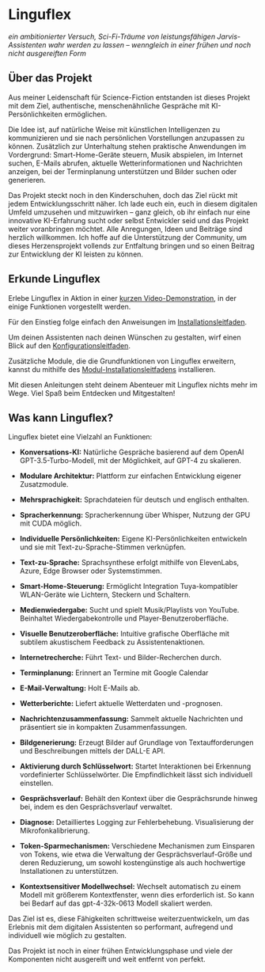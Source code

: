 # Linguflex

*ein ambitionierter Versuch, Sci-Fi-Träume von leistungsfähigen Jarvis-Assistenten wahr werden zu lassen – wenngleich in einer frühen und noch nicht ausgereiften Form*

## Über das Projekt

Aus meiner Leidenschaft für Science-Fiction entstanden ist dieses Projekt mit dem Ziel, authentische, menschenähnliche Gespräche mit KI-Persönlichkeiten ermöglichen.

Die Idee ist, auf natürliche Weise mit künstlichen Intelligenzen zu kommunizieren und sie nach persönlichen Vorstellungen anzupassen zu können. Zusätzlich zur Unterhaltung stehen praktische Anwendungen im Vordergrund: Smart-Home-Geräte steuern, Musik abspielen, im Internet suchen, E-Mails abrufen, aktuelle Wetterinformationen und Nachrichten anzeigen, bei der Terminplanung unterstützen und Bilder suchen oder generieren.

Das Projekt steckt noch in den Kinderschuhen, doch das Ziel rückt mit jedem Entwicklungsschritt näher. Ich lade euch ein, euch in diesem digitalen Umfeld umzusehen und mitzuwirken – ganz gleich, ob ihr einfach nur eine innovative KI-Erfahrung sucht oder selbst Entwickler seid und das Projekt weiter voranbringen möchtet. Alle Anregungen, Ideen und Beiträge sind herzlich willkommen. Ich hoffe auf die Unterstützung der Community, um dieses Herzensprojekt vollends zur Entfaltung bringen und so einen Beitrag zur Entwicklung der KI leisten zu können.

## Erkunde Linguflex

Erlebe Linguflex in Aktion in einer [kurzen Video-Demonstration](https://www.youtube.com/watch?v=obYUkYrcAw0&t=26s), in der einige Funktionen vorgestellt werden.

Für den Einstieg folge einfach den Anweisungen im [Installationsleitfaden](https://github.com/KoljaB/Linguflex/blob/main/docs/install.md).

Um deinen Assistenten nach deinen Wünschen zu gestalten, wirf einen Blick auf den [Konfigurationsleitfaden](https://github.com/KoljaB/Linguflex/blob/main/docs/config.md).

Zusätzliche Module, die die Grundfunktionen von Linguflex erweitern, kannst du mithilfe des [Modul-Installationsleitfadens](https://github.com/KoljaB/Linguflex/blob/main/docs/modules.md) installieren.

Mit diesen Anleitungen steht deinem Abenteuer mit Linguflex nichts mehr im Wege. Viel Spaß beim Entdecken und Mitgestalten!

## Was kann Linguflex?

Linguflex bietet eine Vielzahl an Funktionen:

- **Konversations-KI:** Natürliche Gespräche basierend auf dem OpenAI GPT-3.5-Turbo-Modell, mit der Möglichkeit, auf GPT-4 zu skalieren.

- **Modulare Architektur:** Plattform zur einfachen Entwicklung eigener Zusatzmodule.

- **Mehrsprachigkeit:** Sprachdateien für deutsch und englisch enthalten.

- **Spracherkennung:** Spracherkennung über Whisper, Nutzung der GPU mit CUDA möglich.

- **Individuelle Persönlichkeiten:** Eigene KI-Persönlichkeiten entwickeln und sie mit Text-zu-Sprache-Stimmen verknüpfen.

- **Text-zu-Sprache:** Sprachsynthese erfolgt mithilfe von ElevenLabs, Azure, Edge Browser oder Systemstimmen.

- **Smart-Home-Steuerung:** Ermöglicht Integration Tuya-kompatibler WLAN-Geräte wie Lichtern, Steckern und Schaltern.

- **Medienwiedergabe:** Sucht und spielt Musik/Playlists von YouTube. Beinhaltet Wiedergabekontrolle und Player-Benutzeroberfläche.

- **Visuelle Benutzeroberfläche:** Intuitive grafische Oberfläche mit subtilem akustischem Feedback zu Assistentenaktionen.

- **Internetrecherche:** Führt Text- und Bilder-Recherchen durch.

- **Terminplanung:** Erinnert an Termine mit Google Calendar

- **E-Mail-Verwaltung:** Holt E-Mails ab.

- **Wetterberichte:** Liefert aktuelle Wetterdaten und -prognosen.

- **Nachrichtenzusammenfassung:** Sammelt aktuelle Nachrichten und präsentiert sie in kompakten Zusammenfassungen.

- **Bildgenerierung:** Erzeugt Bilder auf Grundlage von Textaufforderungen und Beschreibungen mittels der DALL-E API.

- **Aktivierung durch Schlüsselwort:** Startet Interaktionen bei Erkennung vordefinierter Schlüsselwörter. Die Empfindlichkeit lässt sich individuell einstellen.

- **Gesprächsverlauf:** Behält den Kontext über die Gesprächsrunde hinweg bei, indem es den Gesprächsverlauf verwaltet.

- **Diagnose:** Detailliertes Logging zur Fehlerbehebung. Visualisierung der Mikrofonkalibrierung.

- **Token-Sparmechanismen:** Verschiedene Mechanismen zum Einsparen von Tokens, wie etwa die Verwaltung der Gesprächsverlauf-Größe und deren Reduzierung, um sowohl kostengünstige als auch hochwertige Installationen zu unterstützen.

- **Kontextsensitiver Modellwechsel:** Wechselt automatisch zu einem Modell mit größerem Kontextfenster, wenn dies erforderlich ist. So kann bei Bedarf auf das gpt-4-32k-0613 Modell skaliert werden.

Das Ziel ist es, diese Fähigkeiten schrittweise weiterzuentwickeln, um das Erlebnis mit dem digitalen Assistenten so performant, aufregend und individuell wie möglich zu gestalten.  

Das Projekt ist noch in einer frühen Entwicklungsphase und viele der Komponenten nicht ausgereift und weit entfernt von perfekt.
